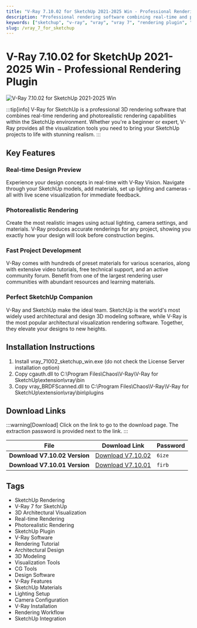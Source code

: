```yaml
---
title: "V-Ray 7.10.02 for SketchUp 2021-2025 Win - Professional Rendering Plugin"
description: "Professional rendering software combining real-time and photorealistic rendering for SketchUp"
keywords: ["sketchup", "v-ray", "vray", "vray 7", "rendering plugin", "3D rendering", "architectural visualization", "CG tools", "design software", "visualization tools"]
slug: /vray_7_for_sketchup
---
```

<!--Above is frontmatter Part-generate depend on content meet Google Seo, you need to balance automation efficiency with Google’s core ranking factors—especially E-E-A-T (Experience, Expertise, Authoritativeness, Trustworthiness), -->

<!--First Part-This is Title -->
# V-Ray 7.10.02 for SketchUp 2021-2025 Win - Professional Rendering Plugin

<!--Second Part-This is First Banner -->
![V-Ray 7.10.02 for SketchUp 2021-2025 Win](https://www.gfxcamp.com/wp-content/uploads/2024/12/V-Ray-7-for-SketchUp.jpg)

:::tip[info]
V-Ray for SketchUp is a professional 3D rendering software that combines real-time rendering and photorealistic rendering capabilities within the SketchUp environment. Whether you're a beginner or expert, V-Ray provides all the visualization tools you need to bring your SketchUp projects to life with stunning realism.
:::

## Key Features

### Real-time Design Preview

Experience your design concepts in real-time with V-Ray Vision. Navigate through your SketchUp models, add materials, set up lighting and cameras - all with live scene visualization for immediate feedback.

### Photorealistic Rendering

Create the most realistic images using actual lighting, camera settings, and materials. V-Ray produces accurate renderings for any project, showing you exactly how your design will look before construction begins.

### Fast Project Development

V-Ray comes with hundreds of preset materials for various scenarios, along with extensive video tutorials, free technical support, and an active community forum. Benefit from one of the largest rendering user communities with abundant resources and learning materials.

### Perfect SketchUp Companion

V-Ray and SketchUp make the ideal team. SketchUp is the world's most widely used architectural and design 3D modeling software, while V-Ray is the most popular architectural visualization rendering software. Together, they elevate your designs to new heights.

## Installation Instructions

1. Install vray_71002_sketchup_win.exe (do not check the License Server installation option)
2. Copy cgauth.dll to C:\Program Files\Chaos\V-Ray\V-Ray for SketchUp\extension\vray\bin
3. Copy vray_BRDFScanned.dll to C:\Program Files\Chaos\V-Ray\V-Ray for SketchUp\extension\vray\bin\plugins

<!-- The Download Part-->
## Download Links
:::warning[Download]
Click on the link to go to the download page. The extraction password is provided next to the link.
:::

| File                       | Download Link                                                              | Password |
| -------------------------- | -------------------------------------------------------------------------- | -------- |
| **Download V7.10.02 Version** | [Download V7.10.02](https://pan.baidu.com/s/11SEuTE5297vC0v7DDsR9Gg?pwd=6ize) | `6ize`   |
| **Download V7.10.01 Version** | [Download V7.10.01](https://pan.baidu.com/s/1V-528lop6-uJTyw9jrpFLA?pwd=firb) | `firb`   |

<!-- Generate new SEO-optimized tags based on content for this part,Ensure tags align with Google's E-E-A-T principles  -->
## Tags

- SketchUp Rendering
- V-Ray 7 for SketchUp
- 3D Architectural Visualization
- Real-time Rendering
- Photorealistic Rendering
- SketchUp Plugin
- V-Ray Software
- Rendering Tutorial
- Architectural Design
- 3D Modeling
- Visualization Tools
- CG Tools
- Design Software
- V-Ray Features
- SketchUp Materials
- Lighting Setup
- Camera Configuration
- V-Ray Installation
- Rendering Workflow
- SketchUp Integration